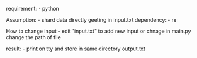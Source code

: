 requirement: 
        - python 

Assumption:
        - shard data directly geeting in input.txt 
dependency: 
        - re

How to change input:- edit "input.txt" to add new input or chnage in main.py change the path of file

result:
        - print on tty and store in same directory output.txt